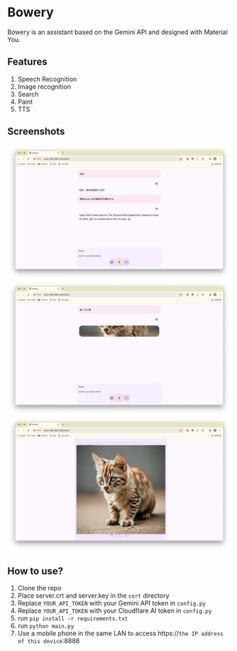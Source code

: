 # Bowery

Bowery is an assistant based on the Gemini API and designed with Material You.

## Features
1. Speech Recognition
2. Image recognition
3. Search
4. Paint
5. TTS

## Screenshots
![Screenshot1](screenshots/1.png)
![Screenshot2](screenshots/2.png)
![Screenshot3](screenshots/3.png)

## How to use?

1. Clone the repo
2. Place server.crt and server.key in the `cert` directory
3. Replace `YOUR_API_TOKEN` with your Gemini API token in `config.py`
4. Replace `YOUR_API_TOKEN` with your Cloudflare AI token in `config.py`
5. run `pip install -r requirements.txt`
6. run `python main.py`
7. Use a mobile phone in the same LAN to access https://`the IP address of this device`:8888